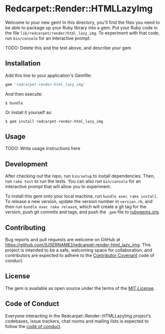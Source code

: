 # Redcarpet::Render::HTMLLazyImg

Welcome to your new gem! In this directory, you'll find the files you need to be able to package up your Ruby library into a gem. Put your Ruby code in the file `lib/redcarpet/render/html_lazy_img`. To experiment with that code, run `bin/console` for an interactive prompt.

TODO: Delete this and the text above, and describe your gem

## Installation

Add this line to your application's Gemfile:

```ruby
gem 'redcarpet-render-html_lazy_img'
```

And then execute:

    $ bundle

Or install it yourself as:

    $ gem install redcarpet-render-html_lazy_img

## Usage

TODO: Write usage instructions here

## Development

After checking out the repo, run `bin/setup` to install dependencies. Then, run `rake test` to run the tests. You can also run `bin/console` for an interactive prompt that will allow you to experiment.

To install this gem onto your local machine, run `bundle exec rake install`. To release a new version, update the version number in `version.rb`, and then run `bundle exec rake release`, which will create a git tag for the version, push git commits and tags, and push the `.gem` file to [rubygems.org](https://rubygems.org).

## Contributing

Bug reports and pull requests are welcome on GitHub at https://github.com/[USERNAME]/redcarpet-render-html_lazy_img. This project is intended to be a safe, welcoming space for collaboration, and contributors are expected to adhere to the [Contributor Covenant](http://contributor-covenant.org) code of conduct.

## License

The gem is available as open source under the terms of the [MIT License](https://opensource.org/licenses/MIT).

## Code of Conduct

Everyone interacting in the Redcarpet::Render::HTMLLazyImg project’s codebases, issue trackers, chat rooms and mailing lists is expected to follow the [code of conduct](https://github.com/[USERNAME]/redcarpet-render-html_lazy_img/blob/master/CODE_OF_CONDUCT.md).

